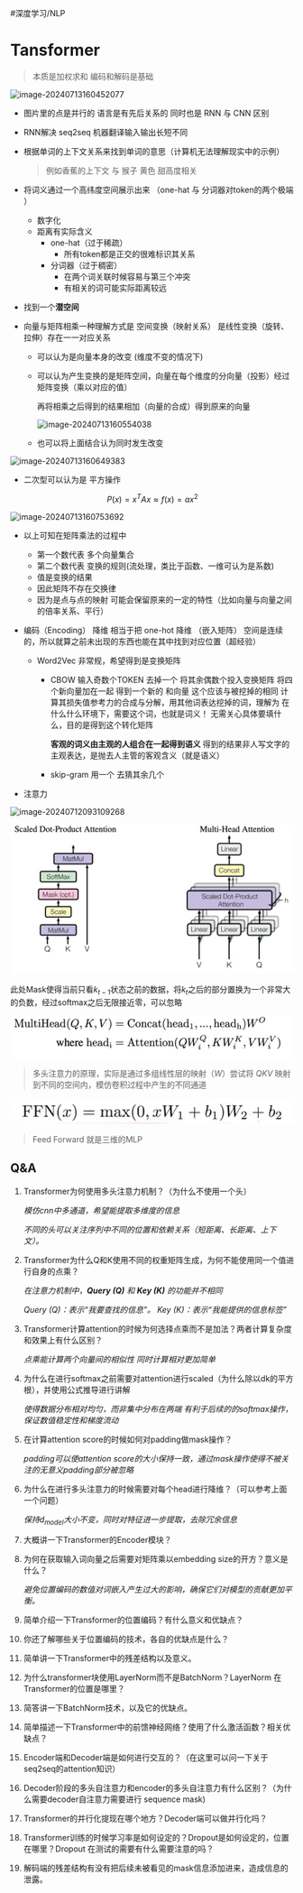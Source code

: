 #深度学习/NLP 
# Tansformer

> 本质是加权求和     编码和解码是基础

![image-20240713160452077](http://cdn.jsdelivr.net/gh/Thislu13/image_save@main/notebook/202407131604001.png)



* 图片里的点是并行的   语言是有先后关系的   同时也是 RNN 与 CNN 区别

* RNN解决 seq2seq 机器翻译输入输出长短不同

* 根据单词的上下文关系来找到单词的意思（计算机无法理解现实中的示例）

  > 例如香蕉的上下文 与 猴子 黄色 甜高度相关

* 将词义通过一个高纬度空间展示出来 （one-hat 与 分词器对token的两个极端 ）
  * 数字化
  * 距离有实际含义   
    * one-hat（过于稀疏） 
      * 所有token都是正交的很难标识其关系
    * 分词器（过于稠密） 
      * 在两个词关联时候容易与第三个冲突
      * 有相关的词可能实际距离较远

* 找到一个**潜空间**

* 向量与矩阵相乘一种理解方式是 空间变换（映射关系） 是线性变换（旋转、拉伸）存在一一对应关系

  * 可以认为是向量本身的改变 (维度不变的情况下)

  * 可以认为产生变换的是矩阵空间，向量在每个维度的分向量（投影）经过矩阵变换（乘以对应的值）

    再将相乘之后得到的结果相加（向量的合成）得到原来的向量

    ![image-20240713160554038](http://cdn.jsdelivr.net/gh/Thislu13/image_save@main/notebook/202407131605929.png)

  * 也可以将上面结合认为同时发生改变

![image-20240713160649383](http://cdn.jsdelivr.net/gh/Thislu13/image_save@main/notebook/202407131606238.png)


* 二次型可以认为是 平方操作

$$
P(x) = x^TAx \approx f(x) = ax^2
$$

![image-20240713160753692](http://cdn.jsdelivr.net/gh/Thislu13/image_save@main/notebook/202407131607928.png)

* 以上可知在矩阵乘法的过程中 
  * 第一个数代表 多个向量集合  
  * 第二个数代表 变换的规则(流处理，类比于函数、一维可认为是系数)   
  * 值是变换的结果
  * 因此矩阵不存在交换律
  * 因为是点与点的映射 可能会保留原来的一定的特性（比如向量与向量之间的倍率关系、平行）

* 编码（Encoding）  降维 相当于把 one-hot 降维  （嵌入矩阵）  空间是连续的，所以就算之前未出现的东西也能在其中找到对应位置（超经验）

  * Word2Vec 非常规，希望得到是变换矩阵 

    * CBOW 输入奇数个TOKEN 去掉一个 将其余偶数个投入变换矩阵 将四个新向量加在一起 得到一个新的 和向量 这个应该与被挖掉的相同 计算其损失值参考力的合成与分解，用其他词表达挖掉的词，理解为  在什么什么环境下，需要这个词，也就是词义！
    无需关心具体要填什么，目的是得到这个转化矩阵
      
      **客观的词义由主观的人组合在一起得到语义**
    得到的结果非人写文字的主观表达，是抛去人主管的客观含义（就是语义）
      
    * skip-gram 用一个 去猜其余几个

* 注意力

![image-20240712093109268](http://cdn.jsdelivr.net/gh/Thislu13/image_save@main/notebook/202407120931825.png)

![image-20250124213916605](https://raw.githubusercontent.com/Thislu13/image_save/main/notebook/202501242139738.png)

此处Mask使得当前只看$k_{t-1}$状态之前的数据，将$k_t$之后的部分置换为一个非常大的负数，经过softmax之后无限接近零，可以忽略

![image-20250124215815723](https://raw.githubusercontent.com/Thislu13/image_save/main/notebook/202501242158757.png)

> 多头注意力的原理，实际是通过多组线性层的映射（$W$）尝试将 $QKV$ 映射到不同的空间内，模仿卷积过程中产生的不同通道 

![image-20250125104201182](https://raw.githubusercontent.com/Thislu13/image_save/main/notebook/202501251042208.png)

> Feed Forward 就是三维的MLP





## Q&A

1. Transformer为何使用多头注意力机制？（为什么不使用一个头）

   *模仿cnn中多通道，希望能提取多维度的信息*

   *不同的头可以关注序列中不同的位置和依赖关系（短距离、长距离、上下文）。*  

2. Transformer为什么Q和K使用不同的权重矩阵生成，为何不能使用同一个值进行自身的点乘？ 

   *在注意力机制中，**Query (Q)** 和 **Key (K)** 的功能并不相同*

   *Query (Q)：表示“我要查找的信息”。 Key (K)：表示“我能提供的信息标签”* 

3. Transformer计算attention的时候为何选择点乘而不是加法？两者计算复杂度和效果上有什么区别？ 

   *点乘能计算两个向量间的相似性 同时计算相对更加简单*

4. 为什么在进行softmax之前需要对attention进行scaled（为什么除以dk的平方根），并使用公式推导进行讲解 

   *使得数据分布相对均匀，而非集中分布在两端 有利于后续的的softmax操作，保证数值稳定性和梯度流动*

5. 在计算attention score的时候如何对padding做mask操作？ 

   *padding可以使attention score的大小保持一致，通过mask操作使得不被关注的无意义padding部分被忽略*

6. 为什么在进行多头注意力的时候需要对每个head进行降维？（可以参考上面一个问题） 

   *保持$d_{model}$大小不变，同时对特征进一步提取，去除冗余信息*

7. 大概讲一下Transformer的Encoder模块？ 

8. 为何在获取输入词向量之后需要对矩阵乘以embedding size的开方？意义是什么？ 

   *避免位置编码的数值对词嵌入产生过大的影响，确保它们对模型的贡献更加平衡。*

9. 简单介绍一下Transformer的位置编码？有什么意义和优缺点？ 

10. 你还了解哪些关于位置编码的技术，各自的优缺点是什么？ 

11. 简单讲一下Transformer中的残差结构以及意义。 

12. 为什么transformer块使用LayerNorm而不是BatchNorm？LayerNorm 在Transformer的位置是哪里？ 

13. 简答讲一下BatchNorm技术，以及它的优缺点。 

14. 简单描述一下Transformer中的前馈神经网络？使用了什么激活函数？相关优缺点？ 

15. Encoder端和Decoder端是如何进行交互的？（在这里可以问一下关于seq2seq的attention知识） 

16. Decoder阶段的多头自注意力和encoder的多头自注意力有什么区别？（为什么需要decoder自注意力需要进行 sequence mask) 

17. Transformer的并行化提现在哪个地方？Decoder端可以做并行化吗？ 

18. Transformer训练的时候学习率是如何设定的？Dropout是如何设定的，位置在哪里？Dropout 在测试的需要有什么需要注意的吗？ 

19. 解码端的残差结构有没有把后续未被看见的mask信息添加进来，造成信息的泄露。